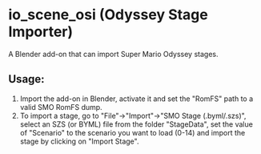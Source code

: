# io_scene_osi (Odyssey Stage Importer)
A Blender add-on that can import Super Mario Odyssey stages.

## Usage:
1. Import the add-on in Blender, activate it and set the "RomFS" path to a valid SMO RomFS dump.
2. To import a stage, go to "File"->"Import"->"SMO Stage (.byml/.szs)", select an SZS (or BYML) file from the folder "StageData", set the value of "Scenario" to the scenario you want to load (0-14) and import the stage by clicking on "Import Stage".
